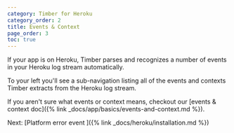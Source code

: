 ```yaml
---
category: Timber for Heroku
category_order: 2
title: Events & Context
page_order: 3
toc: true
---
```


If your app is on Heroku, Timber parses and recognizes a number of events in your Heroku log
stream automatically.

To your left you'll see a sub-navigation listing all of the events and contexts Timber extracts
from the Heroku log stream.

If you aren't sure what events or context means, checkout our
[events & context doc]({% link _docs/app/basics/events-and-context.md %}).


<div class="next">
  Next: [Platform error event <i class="fa fa-arrow-circle-right" aria-hidden="true"></i>]({% link _docs/heroku/installation.md %})
</div>